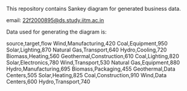 This repository contains Sankey diagram for generated business data.

email: 22f2000895@ds.study.iitm.ac.in

Data used for generating the diagram is:

source,target,flow
Wind,Manufacturing,420
Coal,Equipment,950
Solar,Lighting,870
Natural Gas,Transport,640
Hydro,Cooling,720
Biomass,Heating,560
Geothermal,Construction,610
Coal,Lighting,820
Solar,Electronics,780
Wind,Transport,530
Natural Gas,Equipment,880
Hydro,Manufacturing,695
Biomass,Packaging,455
Geothermal,Data Centers,505
Solar,Heating,825
Coal,Construction,910
Wind,Data Centers,600
Hydro,Transport,740


